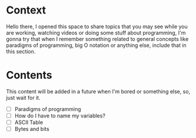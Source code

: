 # Context
Hello there, I opened this space to share topics that you may see while you are working, watching videos or doing some stuff about programming, I'm gonna try that when I remember something related to general concepts like paradigms of programming, big O notation or anything else, include that in this section. 

# Contents 
This content will be added in a future when I'm bored or something else, so, just wait for it.

- [ ] Paradigms of programming
- [ ] How do I have to name my variables?
- [ ] ASCII Table
- [ ] Bytes and bits